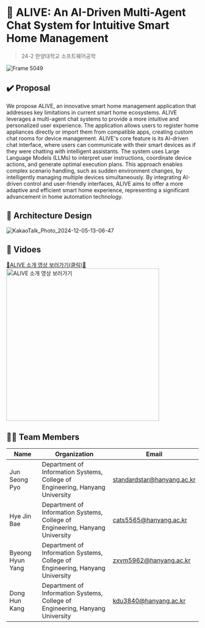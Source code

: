 # 💬 ALIVE: An AI-Driven Multi-Agent Chat System for Intuitive Smart Home Management
> 24-2 한양대학교 소프트웨어공학

![Frame 5049](https://github.com/user-attachments/assets/397ce825-0f39-495e-ba03-d05dd81cdd6d)



## ✔️ Proposal
We propose ALIVE, an innovative smart home management application that addresses key limitations in current smart home ecosystems. ALIVE leverages a multi-agent chat systems to provide a more intuitive and personalized user experience.  The application allows users to register home appliances directly or import them from compatible apps, creating custom chat rooms for device management. ALIVE's core feature is its AI-driven chat interface, where users can communicate with their smart devices as if they were chatting with intelligent assistants. The system uses Large Language Models (LLMs) to interpret user instructions, coordinate device actions, and generate optimal execution plans. This approach enables complex scenario handling, such as sudden environment changes, by intelligently managing multiple devices simultaneously. By integrating AI-driven control and user-friendly interfaces, ALIVE aims to offer a more adaptive and efficient smart home experience, representing a significant advancement in home automation technology.


## 🔧 Architecture Design
![KakaoTalk_Photo_2024-12-05-13-06-47](https://github.com/user-attachments/assets/8adf1d44-2c7b-44a7-841b-88ec362e51ad)


## 🎥 Vidoes
[🔗ALIVE 소개 영상 보러가기(클릭)🔗](https://www.youtube.com/watch?v=ayG-c1g9_0M)
<br/>
<a href="https://www.youtube.com/watch?v=ayG-c1g9_0M">
    <img src="https://img.youtube.com/vi/ayG-c1g9_0M/0.jpg" width="400" alt="ALIVE 소개 영상 보러가기">
</a>

## 👫🏻 Team Members
| Name | Organization | Email |
|-------|-------|-------|
| Jun Seong Pyo | Department of Information Systems, College of Engineering, Hanyang University | standardstar@hanyang.ac.kr |
| Hye Jin Bae | Department of Information Systems, College of Engineering, Hanyang University | cats5565@hanyang.ac.kr |
| Byeong Hyun Yang | Department of Information Systems, College of Engineering, Hanyang University | zxvm5962@hanyang.ac.kr |
| Dong Hun Kang | Department of Information Systems, College of Engineering, Hanyang University | kdu3840@hanyang.ac.kr |

